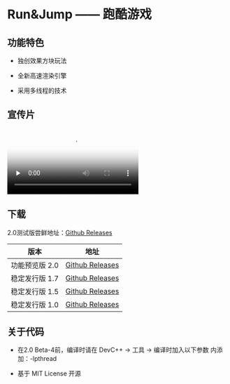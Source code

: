# Run&Jump —— 跑酷游戏 

## 功能特色

- 独创效果方块玩法

- 全新高速渲染引擎

- 采用多线程的技术 

## 宣传片

<video id="video" controls="" preload="none" poster="http://om2bks7xs.bkt.clouddn.com/2017-08-26-Markdown-Advance-Video.jpg">
<source id="mp4" src="https://xgugugu.github.io/run-and-jump/run-and-jump.mp4" type="video/mp4">
</video>

## 下载

2.0测试版尝鲜地址：[Github Releases](https://github.com/xgugugu/run-and-jump/releases) 

版本 | 地址
------- | -------
功能预览版 2.0 | [Github Releases](https://github.com/xgugugu/run-and-jump/releases/download/2.0-pre3/Run.Jump.zip)
稳定发行版 1.7 | [Github Releases](https://github.com/xgugugu/run-and-jump/releases/download/1.7/Run.Jump.zip)
稳定发行版 1.5 | [Github Releases](https://github.com/xgugugu/run-and-jump/releases/download/1.5/Run.Jump.zip)
稳定发行版 1.0 | [Github Releases](https://github.com/xgugugu/run-and-jump/releases/download/1.0/Run.Jump.zip)

## 关于代码

- 在2.0 Beta-4前，编译时请在 DevC++ -> 工具 -> 编译时加入以下参数 内添加：-lpthread

- 基于 MIT License 开源
